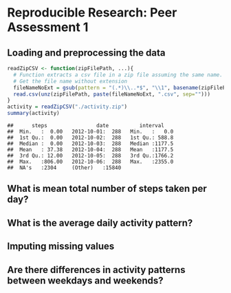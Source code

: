 # Reproducible Research: Peer Assessment 1


## Loading and preprocessing the data

```r
readZipCSV <- function(zipFilePath, ...){
  # Function extracts a csv file in a zip file assuming the same name. 
  # Get the file name without extension
  fileNameNoExt = gsub(pattern = "(.*)\\..*$", "\\1", basename(zipFilePath))
  read.csv(unz(zipFilePath, paste(fileNameNoExt, ".csv", sep="")))
}
activity = readZipCSV("./activity.zip")
summary(activity)
```

```
##      steps                date          interval     
##  Min.   :  0.00   2012-10-01:  288   Min.   :   0.0  
##  1st Qu.:  0.00   2012-10-02:  288   1st Qu.: 588.8  
##  Median :  0.00   2012-10-03:  288   Median :1177.5  
##  Mean   : 37.38   2012-10-04:  288   Mean   :1177.5  
##  3rd Qu.: 12.00   2012-10-05:  288   3rd Qu.:1766.2  
##  Max.   :806.00   2012-10-06:  288   Max.   :2355.0  
##  NA's   :2304     (Other)   :15840
```


## What is mean total number of steps taken per day?



## What is the average daily activity pattern?



## Imputing missing values



## Are there differences in activity patterns between weekdays and weekends?
